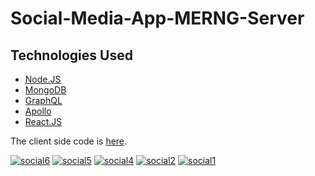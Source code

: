 # Social-Media-App-MERNG-Server
## Technologies Used
* [Node.JS](https://nodejs.org/en/)
* [MongoDB](https://www.mongodb.com/)
* [GraphQL](https://graphql.org/)
* [Apollo](https://www.apollographql.com/)
* [React.JS](https://reactjs.org/)


The client side code is [here](https://github.com/ShiroWorks/Social-Media-App-MERNG-Client).

<a href="https://ibb.co/QrY9QfJ"><img src="https://i.ibb.co/SRVNyP6/social6.jpg" alt="social6" border="0"></a>
<a href="https://ibb.co/nz3jZH2"><img src="https://i.ibb.co/3BfcGDX/social5.jpg" alt="social5" border="0"></a>
<a href="https://ibb.co/BG8CZ5n"><img src="https://i.ibb.co/f9mxpzD/social4.jpg" alt="social4" border="0"></a>
<a href="https://ibb.co/Wf4XmGq"><img src="https://i.ibb.co/gJL8kmH/social2.jpg" alt="social2" border="0"></a>
<a href="https://ibb.co/3yzGZGc"><img src="https://i.ibb.co/Y7ZYsYh/social1.jpg" alt="social1" border="0"></a>
